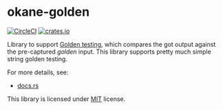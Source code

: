 # okane-golden

[![CircleCI](https://circleci.com/gh/xkikeg/okane/tree/main.svg?style=svg)](https://circleci.com/gh/xkikeg/okane/tree/main)
[![crates.io](https://img.shields.io/crates/v/okane-golden?style=flat-square)](https://crates.io/crates/okane-golden)

Library to support [Golden testing](https://en.wikipedia.org/wiki/Characterization_test), which compares the got output
against the pre-captured *golden* input. This library supports pretty much simple string golden testing.

For more details, see:
- [docs.rs](https://docs.rs/okane-core/latest/okane_golden/)

This library is licensed under [MIT](../LICENSE) license.
